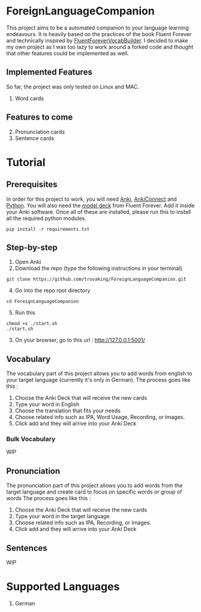 # ForeignLanguageCompanion

This project aims to be a automated companion to your language learning endeavours. It is heavily based on the practices of the book Fluent Forever and technically inspired by
[FluentForeverVocabBuilder](https://github.com/cofinley/FluentForeverVocabBuilder). I decided to make my own project as I was too lazy to work around a forked code and
thought that other features could be implemented as well.

## Implemented Features

So far, the project was only tested on Linux and MAC. 

1. Word cards

## Features to come
2. Pronunciation cards
3. Sentence cards

# Tutorial

## Prerequisites

In order for this project to work, you will need [Anki](https://apps.ankiweb.net/), [AnkiConnect](https://ankiweb.net/shared/info/2055492159)
and [Python](https://docs.conda.io/en/latest/miniconda.html). You will also need the
[model deck](http://fluent-forever.com/downloads/Model-Deck-May-2014.apkg.zip) from Fluent Forever. Add it inside your Anki software.
Once all of these are installed, please run this to install all the required python modules.


```shell
pip install -r requirements.txt
```

## Step-by-step
1. Open Anki
2. Download the repo (type the following instructions in your terminal)
```
git clone https://github.com/truvaking/ForeignLanguageCompanion.git
```
4. Go into the repo root directory
```
cd ForeignLanguageCompanion
```
5. Run this
```shell
chmod +x ./start.sh
./start.sh
```
3. On your browser, go to this url : http://127.0.0.1:5001/

## Vocabulary

The vocabulary part of this project allows you to add words from english to your target language (currently it's only in German).
The process goes like this :
1. Choose the Anki Deck that will receive the new cards
1. Type your word in English
2. Choose the translation that fits your needs
3. Choose related info such as IPA, Word Usage, Recording, or Images.
4. Click add and they will arrive into your Anki Deck

### Bulk Vocabulary

WIP

## Pronunciation
The pronunciation part of this project allows you to add words from the target language and create card to focus on specific words or group of words
The process goes like this :
1. Choose the Anki Deck that will receive the new cards
1. Type your word in the target language
3. Choose related info such as IPA, Recording, or Images.
4. Click add and they will arrive into your Anki Deck

## Sentences
WIP

# Supported Languages

1. German